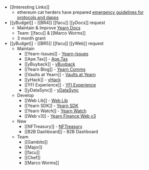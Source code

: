 - [[Interesting Links]]
    - ethereum cat herders have prepared [emergency guidelines for protocols and dapps](https://drive.google.com/file/d/1XtJnCrDmsGEfSowuF1qg3uMSu-fuPWS6/view)
- [[yBudget]] - [[BR4]] [[facu]] [[yDocs]] request
    - Maintain & Improve [Yearn Docs](docs.yearn.finance)
    - Team: [[facu]] & [[Marco Worms]]
    - 3 month grant
- [[yBudget]] - [[BR5]] [[facu]] [[yWeb]] request
    - Maintain
        - [[Yearn-Issues]] - [Yearn-Issues](https://contribute.yearn.rocks)
        - [[Ape.Tax]] - [Ape.Tax](ape.tax)
        - [[yBuyback]] - [yBuyback](https://buyback.yearn.finance)
        - [[Yearn Blog]] - [Yearn Comms](blog.yearn.finance)
        - [[Vaults at Yearn]] - [Vaults at Yearn](vaults.yearn.finance)
        - [[yHack]] - [yHack](https://yhack.vercel.app)
        - [[YFI Experience]] - [YFI Experience](https://yfi-experience.vercel.app)
        - [[yDataSync]] - [yDataSync](https://sync.yearn.farm)
    - Develop
        - [[Web Lib]] - [Web Lib](https://web.ycorpo.com) 
        - [[Yearn SDK]] - [Yearn SDK](https://github.com/yearn/yearn-sdk)
        - [[Yearn Watch]] - [Yearn Watch](yearn.watch)
        - [[Web v3]] - [Yearn Finance Web v3](yearn.finance)
    - New
        - [[NFTreasury]] - [NFTreasury](http://nft-reasury.vercel.app/)
        - [[B2B Dashboard]] - B2B Dashboard
    - Team
        - [[Gambito]]
        - [[Major]]
        - [[facu]]
        - [[Chef]]
        - [[Marco Worms]]
